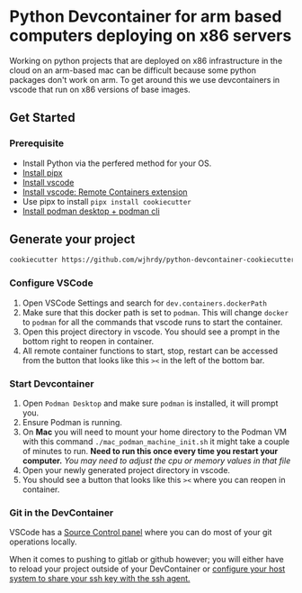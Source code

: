 # Python Devcontainer for arm based computers deploying on x86 servers

Working on python projects that are deployed on x86 infrastructure in the cloud on an arm-based mac can be difficult because some python packages don't work on arm. To get around this we use devcontainers in vscode that run on x86 versions of base images.

## Get Started

### Prerequisite

* Install Python via the perfered method for your OS.
* [Install pipx](https://pypa.github.io/pipx/installation/)
* [Install vscode](https://code.visualstudio.com/download)
* [Install vscode: Remote Containers extension](https://marketplace.visualstudio.com/items?itemName=ms-vscode-remote.remote-containers)
* Use pipx to install `pipx install cookiecutter`
* [Install podman desktop + podman cli](https://podman-desktop.io/)

## Generate your project

```bash
cookiecutter https://github.com/wjhrdy/python-devcontainer-cookiecutter-arm.git --checkout 2023.01.03
```

### Configure VSCode

1. Open VSCode Settings and search for `dev.containers.dockerPath`
2. Make sure that this docker path is set to `podman`. This will change `docker` to `podman` for all the commands that vscode runs to start the container.
3. Open this project directory in vscode. You should see a prompt in the bottom right to reopen in container.
4. All remote container functions to start, stop, restart can be accessed from the button that looks like this `><` in the left of the bottom bar.

### Start Devcontainer

1. Open `Podman Desktop` and make sure `podman` is installed, it will prompt you.
2. Ensure Podman is running.
3. On **Mac** you will need to mount your home directory to the Podman VM with this command `./mac_podman_machine_init.sh` it might take a couple of minutes to run. **Need to run this once every time you restart your computer.** *You may need to adjust the cpu or memory values in that file*
4. Open your newly generated project directory in vscode. 
5. You should see a button that looks like this `><` where you can reopen in container. 

### Git in the DevContainer

VSCode has a [Source Control panel](https://code.visualstudio.com/docs/sourcecontrol/overview) where you can do most of your git operations locally.

When it comes to pushing to gitlab or github however; you will either have to reload your project outside of your DevContainer or [configure your host system to share your ssh key with the ssh agent.](https://code.visualstudio.com/docs/devcontainers/containers#_using-ssh-keys)
